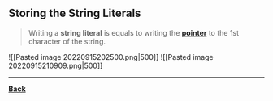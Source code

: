 ## Storing the String Literals

> Writing a **string literal** is equals to writing the **[pointer](Cpointer)** to the 1st character of the string. 

![[Pasted image 20220915202500.png|500]]
![[Pasted image 20220915210909.png|500]]

---
**[Back](cstrings)**